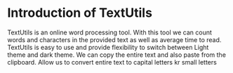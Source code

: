 # Introduction of TextUtils
TextUtils is an online word processing tool. With this tool we can count words and characters in the provided text as well as average time to read. 
TextUtils is easy to use and provide flexibility to switch between Light theme and dark theme. We can copy the entire text and also paste from the clipboard. Allow us to convert entire text to capital letters kr small letters
